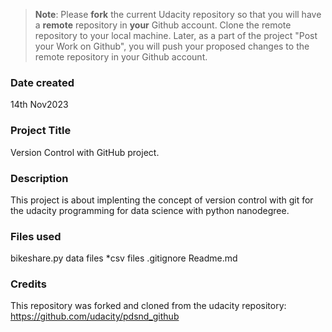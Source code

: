 >**Note**: Please **fork** the current Udacity repository so that you will have a **remote** repository in **your** Github account. Clone the remote repository to your local machine. Later, as a part of the project "Post your Work on Github", you will push your proposed changes to the remote repository in your Github account.

### Date created
14th Nov2023

### Project Title
Version Control with GitHub project.

### Description
This project is about implenting the concept of version control with git for the udacity programming for data science with python nanodegree.

### Files used
bikeshare.py
data files *csv files
.gitignore 
Readme.md

### Credits
This repository was forked and cloned from the udacity repository: https://github.com/udacity/pdsnd_github

